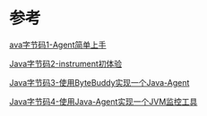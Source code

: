 # 参考

[ava字节码1-Agent简单上手](https://www.jianshu.com/p/3bbfa22ec7f5)

[Java字节码2-instrument初体验](https://www.jianshu.com/p/be092b1c72cb)

[Java字节码3-使用ByteBuddy实现一个Java-Agent](https://www.jianshu.com/p/fe1448bf7d31)

[Java字节码4-使用Java-Agent实现一个JVM监控工具](https://www.jianshu.com/p/9d86c7e653cb)
